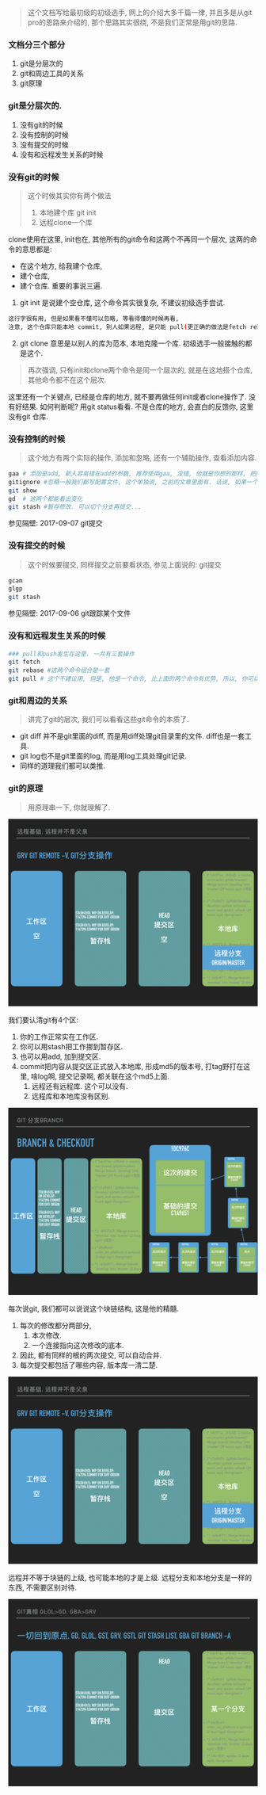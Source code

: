 > 这个文档写给最初级的初级选手, 网上的介绍大多千篇一律, 并且多是从git pro的思路来介绍的, 那个思路其实很绕, 不是我们正常是用git的思路.

### 文档分三个部分

1. git是分层次的
2. git和周边工具的关系
3. git原理

### git是分层次的.

1. 没有git的时候
2. 没有控制的时候
3. 没有提交的时候
4. 没有和远程发生关系的时候

### 没有git的时候

> 这个时候其实你有两个做法
>
> 1. 本地建个库 git init
> 2. 远程clone一个库

clone使用在这里, init也在, 其他所有的git命令和这两个不再同一个层次, 这两的命令的意思都是:

-  在这个地方, 给我建个仓库,
-  建个仓库,
-  建个仓库. 重要的事说三遍.


1.  git init 是说建个空仓库, 这个命令其实很复杂, 不建议初级选手尝试.

   ```sh
   这行字很有用, 但是如果看不懂可以忽略, 等看得懂的时候再看,
   注意, 这个仓库只能本地 commit, 别人如果远程, 是只能 pull(更正确的做法是fetch rebase), 不能 push 的, 如果要建一个别人能 push 的仓库, 需要建裸体库, 但是, 其实建裸体库本身不是太好的操作, 这也是linus说github没有理解git的一个点.
   ```

2.  git clone 意思是以别人的库为范本, 本地克隆一个库. 初级选手一般接触的都是这个. 


> 再次强调, 只有init和clone两个命令是同一个层次的, 就是在这地搭个仓库, 其他命令都不在这个层次.

这里还有一个关键点, 已经是仓库的地方, 就不要再做任何init或者clone操作了. 没有好结果. 如何判断呢? 用git status看看. 不是仓库的地方, 会直白的反馈你, 这里没有git 仓库.

### 没有控制的时候

> 这个地方有两个实际的操作, 添加和忽略, 还有一个辅助操作, 查看添加内容.

```sh
gaa # 添加是add, 新人容易错在add的参数, 推荐使用gaa, 没错, 他就是你想的那样, 把所有改动都add进版本控制.
gitignore #忽略一般我们都写配置文件, 这个单独说, 之前的文章里面有. 话说, 如果一个文件不需要受到版本控制, 咱们干嘛把他放到git目录? 参见隔壁: gitignore
git show
gd  # 这两个都能看出变化
git stash #暂存修改. 可以切个分支再提交...
```

参见隔壁: 2017-09-07 git提交



### 没有提交的时候

> 这个时候要提交, 同样提交之前要看状态, 参见上面说的: git提交

```sh
gcam
glgp
git stash
```

参见隔壁: 2017-09-06 git跟踪某个文件

### 没有和远程发生关系的时候

```sh
### pull和push发生在这里. 一共有三套操作
git fetch
git rebase #这两个命令组合是一套
git pull # 这个不建议用, 但是, 他是一个命令, 比上面的两个命令有优势, 所以, 你可以配置下. 参见隔壁: git十全大补

```







### git和周边的关系

> 讲完了git的层次, 我们可以看看这些git命令的本质了.

- git diff 并不是git里面的diff, 而是用diff处理git目录里的文件. diff也是一套工具.
- git log也不是git里面的log, 而是用log工具处理git记录.
- 同样的道理我们都可以类推.

### git的原理

> 用原理串一下, 你就理解了.





![git01](/images/git03.png)

我们要认清git有4个区:

1. 你的工作正常实在工作区.
2. 你可以用stash把工作挪到暂存区.
3. 也可以用add, 加到提交区.
4. commit把内容从提交区正式放入本地库, 形成md5的版本号, 打tag野打在这里, 啥log啊, 提交记录啊, 都关联在这个md5上面.
   1. 远程还有远程库. 这个可以没有.
   2. 远程库和本地库没有区别.

![git02](/images/git02.png)

每次说git, 我们都可以说说这个块链结构, 这是他的精髓.

1. 每次的修改都分两部分, 
   1. 本次修改.
   2. 一个连接指向这次修改的底本.
2. 因此, 都有同样的根的两次提交, 可以自动合并.
3. 每次提交都包括了哪些内容, 版本库一清二楚.

![git03](/images/git03.png)

远程并不等于块链的上级, 也可能本地的才是上级. 远程分支和本地分支是一样的东西, 不需要区别对待.

![git04](/images/git04.png)


